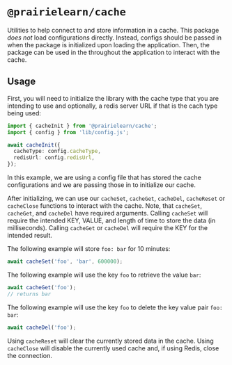 # `@prairielearn/cache`

Utilities to help connect to and store information in a cache. This package _does not_ load configurations directly. Instead, configs should be passed in when the package is initialized upon loading the application. Then, the package can be used in the throughout the application to interact with the cache.

## Usage

First, you will need to initialize the library with the cache type that you are intending to use and optionally, a redis server URL if that is the cach type being used:

```ts
import { cacheInit } from '@prairielearn/cache';
import { config } from 'lib/config.js';

await cacheInit({
  cacheType: config.cacheType,
  redisUrl: config.redisUrl,
});
```

In this example, we are using a config file that has stored the cache configurations and we are passing those in to initialize our cache.

After initializing, we can use our `cacheSet`, `cacheGet`, `cacheDel`, `cacheReset` or `cacheClose` functions to interact with the cache. Note, that `cacheSet`, `cacheGet`, and `cacheDel` have required arguments. Calling `cacheSet` will require the intended KEY, VALUE, and length of time to store the data (in milliseconds). Calling `cacheGet` or `cacheDel` will require the KEY for the intended result.

The following example will store `foo: bar` for 10 minutes:

```ts
await cacheSet('foo', 'bar', 600000);
```

The following example will use the key `foo` to retrieve the value `bar`:

```ts
await cacheGet('foo');
// returns bar
```

The following example will use the key `foo` to delete the key value pair `foo: bar`:

```ts
await cacheDel('foo');
```

Using `cacheReset` will clear the currently stored data in the cache. Using `cacheClose` will disable the currently used cache and, if using Redis, close the connection.
